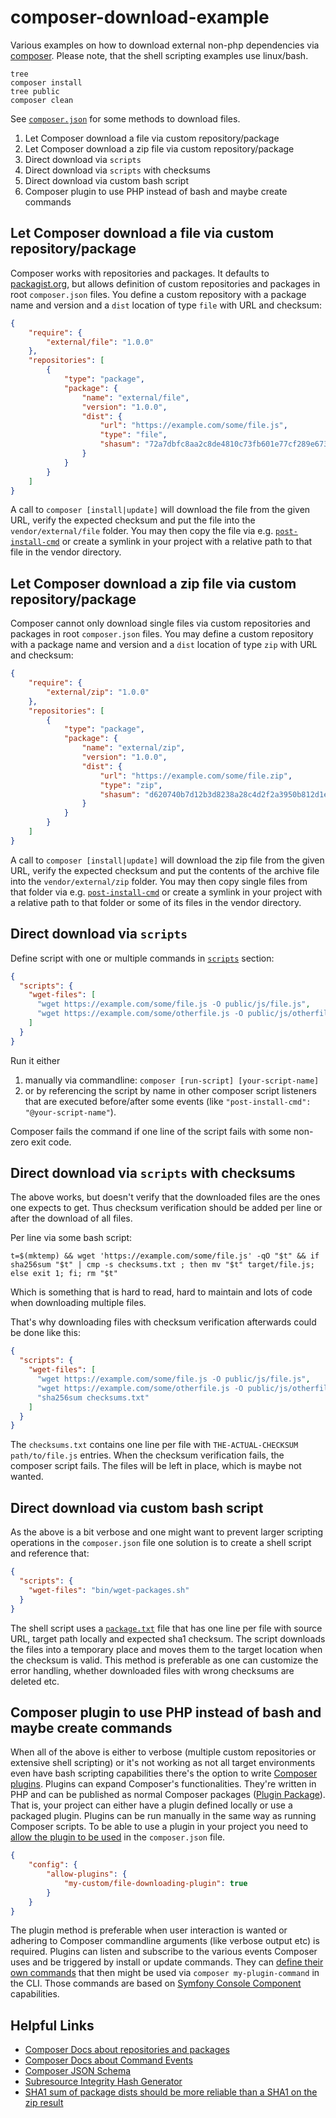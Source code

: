 # composer-download-example

Various examples on how to download external non-php dependencies via [composer](https://getcomposer.org). Please note, that the shell scripting examples use linux/bash.

```
tree
composer install
tree public
composer clean
```

See [`composer.json`](composer.json) for some methods to download files.

1. Let Composer download a file via custom repository/package
2. Let Composer download a zip file via custom repository/package
3. Direct download via `scripts`
4. Direct download via `scripts` with checksums
5. Direct download via custom bash script
6. Composer plugin to use PHP instead of bash and maybe create commands

## Let Composer download a file via custom repository/package

Composer works with repositories and packages. It defaults to [packagist.org](https://packagist.org), but allows definition of custom repositories and packages in root `composer.json` files. You define a custom repository with a package name and version and a `dist` location of type `file` with URL and checksum:

```json
{
    "require": {
        "external/file": "1.0.0"
    },
    "repositories": [
        {
            "type": "package",
            "package": {
                "name": "external/file",
                "version": "1.0.0",
                "dist": {
                    "url": "https://example.com/some/file.js",
                    "type": "file",
                    "shasum": "72a7dbfc8aa2c8de4810c73fb601e77cf289e673"
                }
            }
        }
    ]
}
```

A call to `composer [install|update]` will download the file from the given URL, verify the expected checksum and put the file into the `vendor/external/file` folder. You may then copy the file via e.g. [`post-install-cmd`](https://getcomposer.org/doc/articles/scripts.md#command-events) or create a symlink in your project with a relative path to that file in the vendor directory.

## Let Composer download a zip file via custom repository/package

Composer cannot only download single files via custom repositories and packages in root `composer.json` files. You may define a custom repository with a package name and version and a `dist` location of type `zip` with URL and checksum:

```json
{
    "require": {
        "external/zip": "1.0.0"
    },
    "repositories": [
        {
            "type": "package",
            "package": {
                "name": "external/zip",
                "version": "1.0.0",
                "dist": {
                    "url": "https://example.com/some/file.zip",
                    "type": "zip",
                    "shasum": "d620740b7d12b3d8238a28c4d2f2a3950b812d1e"
                }
            }
        }
    ]
}
```

A call to `composer [install|update]` will download the zip file from the given URL, verify the expected checksum and put the contents of the archive file into the `vendor/external/zip` folder. You may then copy single files from that folder via e.g. [`post-install-cmd`](https://getcomposer.org/doc/articles/scripts.md#command-events) or create a symlink in your project with a relative path to that folder or some of its files in the vendor directory.

## Direct download via `scripts`

Define script with one or multiple commands in [`scripts`](https://getcomposer.org/doc/articles/scripts.md#scripts) section:

```json
{
  "scripts": {
    "wget-files": [
      "wget https://example.com/some/file.js -O public/js/file.js",
      "wget https://example.com/some/otherfile.js -O public/js/otherfile.js"
    ]
  }
}
```

Run it either

1. manually via commandline: `composer [run-script] [your-script-name]`
2. or by referencing the script by name in other composer script listeners that are executed before/after some events (like `"post-install-cmd": "@your-script-name"`).

Composer fails the command if one line of the script fails with some non-zero exit code.

## Direct download via `scripts` with checksums

The above works, but doesn't verify that the downloaded files are the ones one expects to get. Thus checksum verification should be added per line or after the download of all files.

Per line via some bash script:

```
t=$(mktemp) && wget 'https://example.com/some/file.js' -qO "$t" && if sha256sum "$t" | cmp -s checksums.txt ; then mv "$t" target/file.js; else exit 1; fi; rm "$t"
```

Which is something that is hard to read, hard to maintain and lots of code when downloading multiple files.

That's why downloading files with checksum verification afterwards could be done like this:

```json
{
  "scripts": {
    "wget-files": [
      "wget https://example.com/some/file.js -O public/js/file.js",
      "wget https://example.com/some/otherfile.js -O public/js/otherfile.js"
      "sha256sum checksums.txt"
    ]
  }
}
```

The `checksums.txt` contains one line per file with `THE-ACTUAL-CHECKSUM path/to/file.js` entries. When the checksum verification fails, the composer script fails. The files will be left in place, which is maybe not wanted.

## Direct download via custom bash script

As the above is a bit verbose and one might want to prevent larger scripting operations in the `composer.json` file one solution is to create a shell script and reference that:

```json
{
  "scripts": {
    "wget-files": "bin/wget-packages.sh"
  }
}
```

The shell script uses a [`package.txt`](package.txt) file that has one line per file with source URL, target path locally and expected sha1 checksum. The script downloads the files into a temporary place and moves them to the target location when the checksum is valid. This method is preferable as one can customize the error handling, whether downloaded files with wrong checksums are deleted etc.

## Composer plugin to use PHP instead of bash and maybe create commands

When all of the above is either to verbose (multiple custom repositories or extensive shell scripting) or it's not working as not all target environments even have bash scripting capabilities there's the option to write [Composer plugins](https://getcomposer.org/doc/articles/plugins.md). Plugins can expand Composer's functionalities. They're written in PHP and can be published as normal Composer packages ([Plugin Package](https://getcomposer.org/doc/articles/plugins.md#plugin-package)). That is, your project can either have a plugin defined locally or use a packaged plugin. Plugins can be run manually in the same way as running Composer scripts. To be able to use a plugin in your project you need to [allow the plugin to be used](https://getcomposer.org/doc/06-config.md#allow-plugins) in the `composer.json` file.

```json
{
    "config": {
        "allow-plugins": {
            "my-custom/file-downloading-plugin": true
        }
    }
}
```

The plugin method is preferable when user interaction is wanted or adhering to Composer commandline arguments (like verbose output etc) is required. Plugins can listen and subscribe to the various events Composer uses and be triggered by install or update commands. They can [define their own commands](https://getcomposer.org/doc/articles/plugins.md#command-provider) that then might be used via `composer my-plugin-command` in the CLI. Those commands are based on [Symfony Console Component](https://symfony.com/doc/current/components/console.html) capabilities.

## Helpful Links

- [Composer Docs about repositories and packages](https://getcomposer.org/doc/05-repositories.md)
- [Composer Docs about Command Events](https://getcomposer.org/doc/articles/scripts.md#command-events)
- [Composer JSON Schema](https://github.com/composer/composer/blob/main/res/composer-schema.json)
- [Subresource Integrity Hash Generator](https://www.srihash.org)
- [SHA1 sum of package dists should be more reliable than a SHA1 on the zip result](https://github.com/composer/composer/issues/2540)
